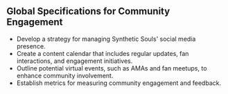 ## Global Specifications for Community Engagement

- Develop a strategy for managing Synthetic Souls' social media presence.
- Create a content calendar that includes regular updates, fan interactions, and engagement initiatives.
- Outline potential virtual events, such as AMAs and fan meetups, to enhance community involvement.
- Establish metrics for measuring community engagement and feedback.

